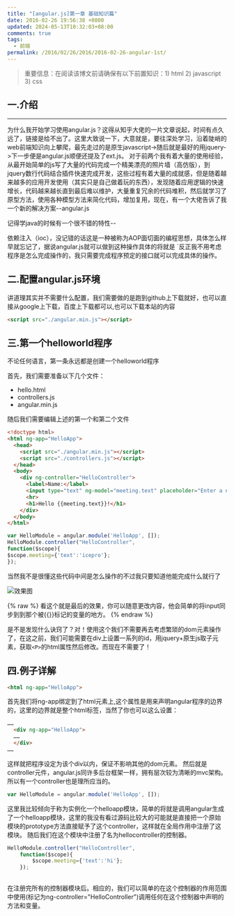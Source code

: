 ```yaml
---
title: "[angular.js]第一章 基础知识篇"
date: 2016-02-26 19:56:38 +0800
updated: 2024-05-13T10:32:03+08:00
comments: true
tags:
  - 前端
permalink: /2016/02/26/2016/2016-02-26-angular-1st/
---
```


> 重要信息：在阅读该博文前请确保有以下前置知识：1) html  2) javascript   3) css

## 一.介绍
***
为什么我开始学习使用angular.js？这得从知乎大佬的一片文章说起，时间有点久远了，链接是给不出了。这里大致说一下，大意就是，要往深处学习，沿着陡峭的web前端知识向上攀爬，最先走过的是原生javascript->随后就是最好的用jquery->下一步便是angular.js顺便还提及了ext.js。
对于前两个我有着大量的使用经验，从最开始简单的js写了大量的代码完成一个精美漂亮的照片墙（高仿版），到jquery数行代码结合插件快速完成开发，这些过程有着大量的成就感，但是随着越来越多的应用开发使用（其实只是自己做着玩的东西），发现随着应用逻辑的快速增长，代码越来越长直到最后难以维护，大量重复冗余的代码堆积，然后就学习了原型方法，使用各种模型方法来简化代码，增加复用，现在，有一个大佬告诉了我一个新的解决方案--angular.js

记得学java的时候有一个很不错的特性--

依赖注入（ioc），没记错的话这是一种被称为AOP面切面的编程思想，具体怎么样早就忘记了，据说angular.js就可以做到这种操作具体的将就是
`反正我不用考虑程序是怎么完成操作的，我只需要完成程序预定的接口就可以完成具体的操作。

<!--more-->

## 二.配置angular.js环境

讲道理其实并不需要什么配置，我们需要做的是跑到github上下载就好，也可以直接从google上下载，百度上下载都可以,也可以下载本站的内容 

```html
<script src="./angular.min.js"></script>
```

## 三.第一个helloworld程序

不论任何语言，第一条永远都是创建一个helloworld程序

首先，我们需要准备以下几个文件：

 * hello.html
 * controllers.js
 * angular.min.js

随后我们需要编辑上述的第一个和第二个文件

``` html
<!doctype html>
<html ng-app="HelloApp">
  <head>
    <script src="./angular.min.js"></script>
    <script src="./controllers.js"></script>
  </head>
  <body>
    <div ng-controller="HelloController">
      <label>Name:</label>
      <input type="text" ng-model="meeting.text" placeholder="Enter a name here">
      <hr>
      <h1>Hello {{meeting.text}}!</h1>
    </div>
  </body>
</html>

```

```js
var HelloModule = angular.module('HelloApp', []);
HelloModule.controller("HelloController",
function($scope){
$scope.meeting={'text':'icepro'};
});
```
当然我不是很懂这些代码中间是怎么操作的不过我只要知道他能完成什么就行了

![效果图](https://cdn.iceprosurface.com/images/effect.png)

{% raw %}
看这个就是最后的效果，你可以随意更改内容，他会简单的将input同步到到那个被{{}}标记的变量的地方。
{% endraw %}

是不是发现什么诀窍了？对！使用这个我们不需要再去考虑繁琐的dom元素操作了，在这之前，我们可能需要在div上设置一系列的id，用jquery+原生js取子元素，获取`<P>`的html属性然后修改。而现在不需要了！

## 四.例子详解

```html
<html ng-app="HelloApp">
```

首先我们将ng-app绑定到了html元素上,这个属性是用来声明angular程序的边界的，这里的边界就是整个html标签，当然了你也可以这么设置：
```html
……
  <div ng-app="HelloApp">
  ……
  </div>
……
```

这样就把程序设定为该个div以内，保证不影响其他的dom元素。
然后就是controller元件，angular.js同许多后台框架一样，拥有层次较为清晰的mvc架构。
所以有一个controller也是理所应当的。

```js
var HelloModule = angular.module('HelloApp', []);
```

这里我比较倾向于称为实例化一个helloapp模块，简单的将就是调用angular生成了一个helloapp模块，这里的我没有看过源码比较大的可能就是直接把一个原始模块的prototype方法直接赋予了这个controller，这样就在全局作用中注册了这模块。
随后我们在这个模块中注册了名为hellocontroller的控制器。

```js
HelloModule.controller("HelloController",
    function($scope){
        $scope.meeting={'text':'hi'};
    });
    
```

在注册完所有的控制器模块后。相应的，我们可以简单的在这个控制器的作用范围中使用(标记为ng-controller="HelloController")调用任何在这个控制器中声明的方法和变量。
